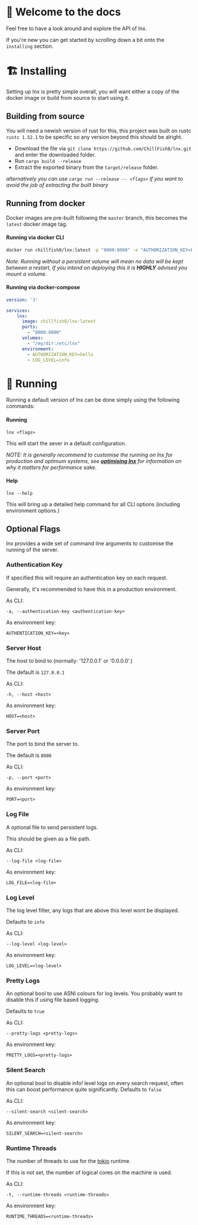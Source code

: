 # 👋 Welcome to the docs

Feel free to have a look around and explore the API of lnx.

If you're new you can get started by scrolling down a bit onto the `installing` section.


# 🏗️ Installing

Setting up lnx is pretty simple overall, you will want either a copy of the docker image
or build from source to start using it.

## Building from source
You will need a newish version of rust for this, this project was built on rustc `rustc 1.52.1`
to be specific so any version beyond this should be alright.

- Download the file via `git clone https://github.com/ChillFish8/lnx.git` and enter the downloaded 
folder.
- Run `cargo build --release`
- Extract the exported binary from the `target/release` folder.

*alternatively you can use `cargo run --release -- <flags>` if you want to avoid the 
job of extracting the built binary*

## Running from docker
Docker images are pre-built following the `master` branch, this becomes the `latest`
docker image tag.

#### Running via docker CLI
```bash
docker run chillfish8/lnx:latest -p "8000:8000" -e "AUTHORIZATION_KEY=hello" -e "LOG_LEVEL=info" 
```

*Note: Running without a persistent volume will mean no data will be kept
between a restart, if you intend on deploying this it is **HIGHLY** advised
you mount a volume.*

#### Running via docker-compose
```yaml
version: '3'

services:
    lnx:
      image: chillfish8/lnx:latest
      ports:
        - "8000:8000"
      volumes:
        - "/my/dir:/etc/lnx" 
      environment:
        - AUTHORIZATION_KEY=hello
        - LOG_LEVEL=info
```

# 🚀 Running
Running a default version of lnx can be done simply using the following commands:

#### Running
```
lnx <flags>
```
This will start the sever in a default configuration.

*NOTE: It is generally recommend to customise the running on lnx for production and optimum systems,
see [**optimising lnx**](/#section/Optimising) for information on why it matters for performance sake.* 

#### Help
```
lnx --help
``` 
This will bring up a detailed help command for 
all CLI options (including environment options.)

## Optional Flags
lnx provides a wide set of command line arguments to customise the running
of the server.

### Authentication Key
If specified this will require an authentication key on each request. 
 
Generally, it's recommended to have this in a production environment.

As CLI:
```
-a, --authentication-key <authentication-key>
```

As environment key:
```
AUTHENTICATION_KEY=<key>
```


### Server Host
The host to bind to (normally: '127.0.0.1' or '0.0.0.0'.) 

The default is `127.0.0.1`

As CLI:
```
-h, --host <host>
```

As environment key:
```
HOST=<host>
```


### Server Port
The port to bind the server to.

The default is `8000`

As CLI:
```
-p, --port <port>
```

As environment key:
```
PORT=<port>
```


### Log File
A optional file to send persistent logs.

This should be given as a file path.

As CLI:
```
--log-file <log-file>
```

As environment key:
```
LOG_FILE=<log-file>
```


### Log Level
The log level filter, any logs that are above this level wont be displayed.

Defaults to `info`

As CLI:
```
--log-level <log-level>
```

As environment key:
```
LOG_LEVEL=<log-level>
```


### Pretty Logs
An optional bool to use ASNI colours for log levels. 
You probably want to disable this if using file based logging.

Defaults to `true`

As CLI:
```
--pretty-logs <pretty-logs>
```

As environment key:
```
PRETTY_LOGS=<pretty-logs>
```


### Silent Search
An optional bool to disable info! level logs on every search request,
often this can boost performance quite significantly.
Defaults to `false`

As CLI:
```
--silent-search <silent-search>
```

As environment key:
```
SILENT_SEARCH=<silent-search>
```


### Runtime Threads
The number of threads to use for the [tokio](https://tokio.rs) runtime.


If this is not set, the number of logical cores on the machine is used.

As CLI:
```
-t, --runtime-threads <runtime-threads>
```

As environment key:
```
RUNTIME_THREADS=<runtime-threads>
```
